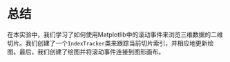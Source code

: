 # 总结

在本实验中，我们学习了如何使用Matplotlib中的滚动事件来浏览三维数据的二维切片。我们创建了一个`IndexTracker`类来跟踪当前切片索引，并相应地更新绘图。最后，我们创建了绘图并将滚动事件连接到图形画布。
